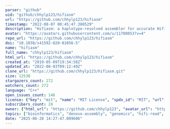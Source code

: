 ```yaml
---
parser: "github"
uid: "github/chhylp123/hifiasm"
url: "https://github.com/chhylp123/hifiasm"
timestamp: "2022-08-07 00:45:47.388529"
description: "Hifiasm: a haplotype-resolved assembler for accurate Hifi reads "
avatar: "https://avatars.githubusercontent.com/u/11708053?v=4"
repo_url: "https://github.com/chhylp123/hifiasm"
doi: "10.1038/s41592-020-01056-5"
name: "hifiasm"
full_name: "chhylp123/hifiasm"
html_url: "https://github.com/chhylp123/hifiasm"
created_at: "2019-05-09T19:34:58Z"
updated_at: "2022-08-03T09:12:49Z"
clone_url: "https://github.com/chhylp123/hifiasm.git"
size: 12538
stargazers_count: 272
watchers_count: 272
language: "C++"
open_issues_count: 146
license: {"key": "mit", "name": "MIT License", "spdx_id": "MIT", "url": "https://api.github.com/licenses/mit", "node_id": "MDc6TGljZW5zZTEz"}
subscribers_count: 28
owner: {"html_url": "https://github.com/chhylp123", "avatar_url": "https://avatars.githubusercontent.com/u/11708053?v=4", "login": "chhylp123", "type": "User"}
topics: ["bioinformatics", "denovo-assembly", "genomics", "hifi-read", "pacbio"]
date: "2025-06-28 14:27:47.009606"
---
```

